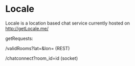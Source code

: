 # Locale

Locale is a location based chat service currently hosted on http://getLocale.me/

getRequests:

/validRooms?lat=<lat>&lon=<lon> (REST)

/chatconnect?room_id=id (socket)
